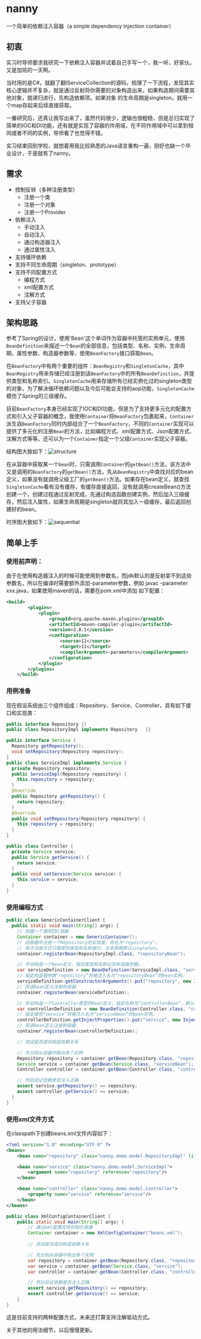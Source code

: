 # nanny
一个简单的依赖注入容器（a simple dependency injection container）

## 初衷
实习时导师要求我研究一下依赖注入容器并试着自己手写一个，我一听，好家伙，又是加班的一天啊。

当时用的是C#，就翻了翻IServiceCollection的源码，梳理了一下流程，发现其实核心逻辑并不复杂，就是通过反射将你需要的对象构造出来，如果构造期间需要其他对象，就递归进行，先构造依赖项。如果对象 的生命周期是singleton，就用一个map存起来后续直接获取。

一番研究后，还真让我写出来了，虽然代码很少，逻辑也很粗糙，但是总归实现了简单的IOC和DI功能，还有就是实现了容器的作用域，在不同作用域中可以拿到相同或者不同的实例，导师看了也觉得不错。

实习结束回到学校，就想着用我比较熟悉的Java语言重构一遍，刚好也缺一个毕业设计，于是就有了nanny。

## 需求
* 控制反转（多种注册类型）
  * 注册一个类
  * 注册一个对象
  * 注册一个Provider
* 依赖注入
  * 手动注入
  * 自动注入
  * 通过构造器注入
  * 通过属性注入
* 支持循环依赖
* 支持不同生命周期（singleton、prototype）
* 支持不同配置方式
  * 编程方式
  * xml配置方式
  * 注解方式
* 支持父子容器

## 架构思路
参考了Spring的设计，使用'Bean'这个单词作为容器中托管的实例单元，使用`BeanDefinition`来描述一个`Bean`的全部信息，包括类型、名称、实例、生命周期、属性参数、构造器参数等，使用`BeanFactory`接口获取`Bean`。

在`BeanFactory`中有两个重要的组件：`BeanRegistry`和`SingletonCache`，其中`BeanRegistry`用来存储已经注册到该`BeanFactory`中的所有`BeanDefinition`，并提供类型和名称索引。`SingletonCache`用来存储所有已经实例化过的singleton类型的对象，为了解决循环依赖问题以及今后可能会支持的aop功能，`SingletonCache`模仿了Spring的三级缓存。

目前`BeanFactory`本身已经实现了IOC和DI功能，但是为了支持更多元化的配置方式和引入父子容器的概念，我使用`Container`将`BeanFactory`包裹起来，`Container`派生自`BeanFactory`同时内部组合了一个`BeanFactory`，不同的`Container`实现可以提供了多元化的注册`Bean`的方法，比如编程方式、xml配置方式、Json配置方式、注解方式等等。还可以为一个`Container`指定一个父级`Container`实现父子容器。

结构图大致如下：![structure](src/main/resources/image/structure.png)

在从容器中获取某一个`bean`时，只需调用`Container`的`getBean()`方法，该方法中又是调用的`BeanFactory`的`getBean()`方法，先从`BeanRegistry`中查找对应的bean定义，如果没有就调用父级工厂的`getBean()`方法。如果存在bean定义，就查找`SingletonCache`看有没有缓存，有缓存直接返回，没有就调用createBean()方法创建一个，创建过程通过反射完成，先通过构造函数创建实例，然后加入三级缓存，然后注入属性，如果生命周期是singleton就将其加入一级缓存，最后返回创建好的bean。

时序图大致如下：![sequential](src/main/resources/image/sequential.png)

## 简单上手

### 使用前声明：
由于在使用构造器注入的时候可能使用到参数名，而jdk默认的是反射拿不到这些参数名，所以在编译时需要额外添加-parameter参数，例如 javac -parameter xxx.java，如果使用maven的话，需要在pom.xml中添加
如下配置：
```xml
<build>
        <plugins>
            <plugin>
                <groupId>org.apache.maven.plugins</groupId>
                <artifactId>maven-compiler-plugin</artifactId>
                <version>3.8.1</version>
                <configuration>
                    <source>11</source>
                    <target>11</target>
                    <compilerArgument>-parameters</compilerArgument>
                </configuration>
            </plugin>
        </plugins>
    </build>
```
### 用例准备
现在假设系统由三个组件组成：Repository、Service、Controller，具有如下接口和实现类：
```java
public interface Repository {}
public class RepositoryImpl implements Repository   {}

public interface Service {
  Repository getRepository();
  void setRepository(Repository repository);
}
public class ServiceImpl implements Service {
  private Repository repository;
  public ServiceImpl(Repository repository) {
    this.repository = repository;
  }
  @Override
  public Repository getRepository() {
    return repository;
  }
  @Override
  public void setRepository(Repository repository) {
    this.repository = repository;
  }
}

public class Controller {
  private Service service;
  public Service getService() {
    return service;
  }
  public void setService(Service service) {
    this.service = service;
  }
}
```

### 使用编程方式
```java
public class GenericContainerClient {
  public static void main(String[] args) {
    // 创建一个通用IOC容器
    Container container = new GenericContainer();
    // 向容器中注册一个Repository的实现类，命名为"repository"。
    // 本次注册方式只需提供类型和名称就行，生命周期默认singleton。
    container.registerBean(RepositoryImpl.class, "repositoryBean");

    // 手动构造一个bean定义，指定类型和名称以及构造器参数。
    var serviceDefinition = new BeanDefinition(ServiceImpl.class, "serviceBean", BeanLifecycle.SINGLETON);
    // 指定构造器参数“repository”将被注入名为“repositoryBean”的bean实例。
    serviceDefinition.getConstructorArguments().put("repository", new InjectValue("repositoryBean"));
    // 将该bean定义注册到容器
    container.registerBean(serviceDefinition);

    // 手动构造一个Controller类型的bean定义，指定名称为“controllerBean”，默认生命周期为singleton。
    var controllerDefinition = new BeanDefinition(Controller.class, "controllerBean");
    // 指定属性“service”将被注入名为“serviceBean”的bean实例。
    controllerDefinition.getInjectProperties().put("service", new InjectValue("serviceBean"));
    // 将该bean定义注册到容器
    container.registerBean(controllerDefinition);

    // 测试是否成功构造依赖关系

    // 先分别从容器中取出各个实例
    Repository repository = container.getBean(Repository.class, "repositoryBean");
    Service service = container.getBean(Service.class, "serviceBean");
    Controller controller = container.getBean(Controller.class, "controllerBean");

    // 然后验证依赖是否注入正确
    assert service.getRepository() == repository;
    assert controller.getService() == service;
  }
}
```

### 使用xml文件方式
在classpath下创建beans.xml文件内容如下：
```xml
<?xml version="1.0" encoding="UTF-8" ?>
<beans>
    <bean name="repository" class="nanny.demo.model.RepositoryImpl" lifecycle="singleton"/>

    <bean name="service" class="nanny.demo.model.ServiceImpl">
        <argument name="repository" reference="repository"/>
    </bean>

    <bean name="controller" class="nanny.demo.model.Controller">
        <property name="service" reference="service"/>
    </bean>
</beans>
```
```java
public class XmlConfigContainerClient {
    public static void main(String[] args) {
        // 通过xml配置文件初始化容器
        Container container = new XmlConfigContainer("beans.xml");
        
        // 测试是否成功构造依赖关系

        // 先分别从容器中取出各个实例
        var repository = container.getBean(Repository.class, "repository");
        var service = container.getBean(Service.class, "service");
        var controller = container.getBean(Controller.class, "controller");

        // 然后验证依赖是否注入正确
        assert service.getRepository() == repository;
        assert controller.getService() == service;
    }
}
```

这是目前支持的两种配置方式，未来还打算支持注解驱动方式。

关于其他的用法细节，以后慢慢更新。